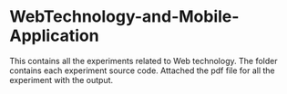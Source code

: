 ﻿# WebTechnology-and-Mobile-Application
This contains all the experiments related to Web technology. 
The folder contains each experiment source code. Attached the pdf file for all the experiment with the output. 
